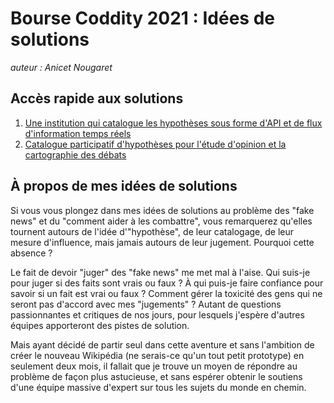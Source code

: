 # Bourse Coddity 2021 : Idées de solutions

*auteur : Anicet Nougaret*

## Accès rapide aux solutions
1. [Une institution qui catalogue les hypothèses sous forme d'API et de flux d'information temps réels](./idées%20de%20solutions/solution-1.md)
2. [Catalogue participatif d'hypothèses pour l'étude d'opinion et la cartographie des débats](./idées%20de%20solutions/solution-2.md)

## À propos de mes idées de solutions
Si vous vous plongez dans mes idées de solutions au problème des "fake news" et du "comment aider à les combattre", vous remarquerez qu'elles tournent autours de l'idée d'"hypothèse", de leur catalogage, de leur mesure d'influence, mais jamais autours de leur jugement. Pourquoi cette absence ?

Le fait de devoir "juger" des "fake news" me met mal à l'aise. Qui suis-je pour juger si des faits sont vrais ou faux ? À qui puis-je faire confiance pour savoir si un fait est vrai ou faux ? Comment gérer la toxicité des gens qui ne seront pas d'accord avec mes "jugements" ? Autant de questions passionnantes et critiques de nos jours, pour lesquels j'espère d'autres équipes apporteront des pistes de solution.

Mais ayant décidé de partir seul dans cette aventure et sans l'ambition de créer le nouveau Wikipédia (ne serais-ce qu'un tout petit prototype) en seulement deux mois, il fallait que je trouve un moyen de répondre au problème de façon plus astucieuse, et sans espérer obtenir le soutiens d'une équipe massive d'expert sur tous les sujets du monde en chemin.